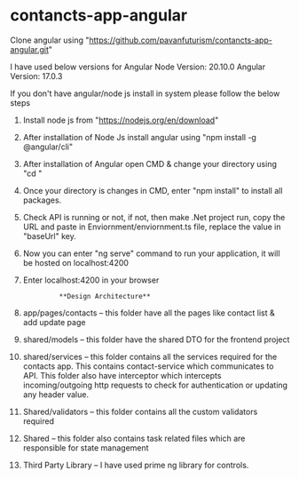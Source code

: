 # contancts-app-angular
Clone angular using "https://github.com/pavanfuturism/contancts-app-angular.git"

I have used below versions for Angular
Node Version: 20.10.0
Angular Version: 17.0.3

If you don't have angular/node js install in system please follow the below steps
1. Install node js from "https://nodejs.org/en/download"
2. After installation of Node Js install angular using "npm install -g @angular/cli"
3. After installation of Angular open CMD & change your directory using "cd <directorypath>"
4. Once your directory is changes in CMD, enter "npm install" to install all packages.
5. Check API is running or not, if not, then make .Net project run, copy the URL and paste in Enviornment/enviornment.ts file, replace the value in "baseUrl" key.
6. Now you can enter "ng serve" command to run your application, it will be hosted on localhost:4200
7. Enter localhost:4200 in your browser

                **Design Architecture**
1.	app/pages/contacts – this folder have all the pages like contact list & add update page
2.	shared/models – this folder have the shared DTO for the frontend project
3.	shared/services – this folder contains all the services required for the contacts app. This contains contact-service which communicates to API. This folder also have interceptor which intercepts incoming/outgoing http requests to check for authentication or updating any header value.
4.	Shared/validators – this folder contains all the custom validators required
5.	Shared – this folder also contains task related files which are responsible for state management
6.	Third Party Library – I have used prime ng library for controls.
